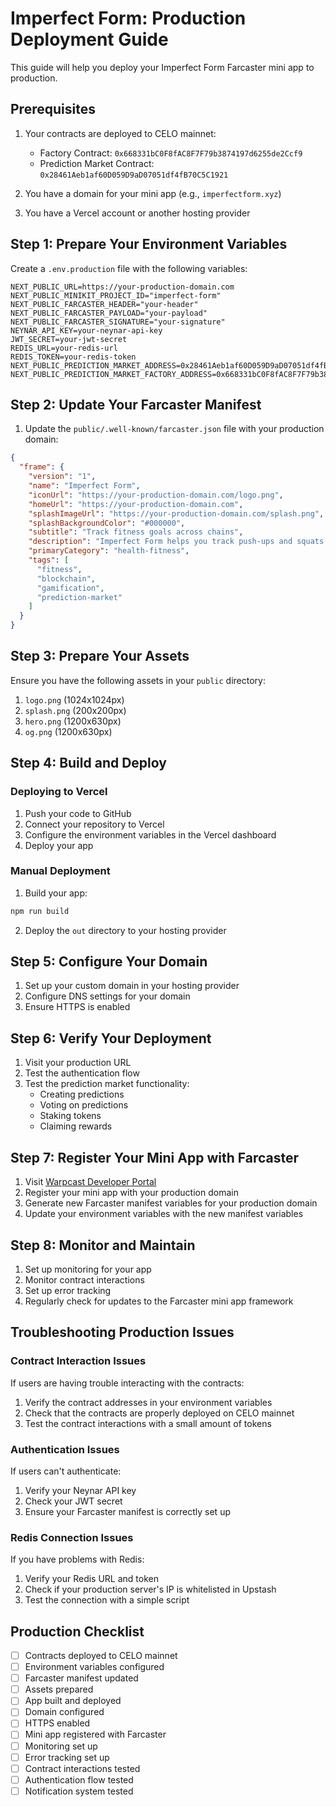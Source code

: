 # Imperfect Form: Production Deployment Guide

This guide will help you deploy your Imperfect Form Farcaster mini app to production.

## Prerequisites

1. Your contracts are deployed to CELO mainnet:
   - Factory Contract: `0x668331bC0F8fAC8F7F79b3874197d6255de2Ccf9`
   - Prediction Market Contract: `0x28461Aeb1af60D059D9aD07051df4fB70C5C1921`

2. You have a domain for your mini app (e.g., `imperfectform.xyz`)

3. You have a Vercel account or another hosting provider

## Step 1: Prepare Your Environment Variables

Create a `.env.production` file with the following variables:

```
NEXT_PUBLIC_URL=https://your-production-domain.com
NEXT_PUBLIC_MINIKIT_PROJECT_ID="imperfect-form"
NEXT_PUBLIC_FARCASTER_HEADER="your-header"
NEXT_PUBLIC_FARCASTER_PAYLOAD="your-payload"
NEXT_PUBLIC_FARCASTER_SIGNATURE="your-signature"
NEYNAR_API_KEY=your-neynar-api-key
JWT_SECRET=your-jwt-secret
REDIS_URL=your-redis-url
REDIS_TOKEN=your-redis-token
NEXT_PUBLIC_PREDICTION_MARKET_ADDRESS=0x28461Aeb1af60D059D9aD07051df4fB70C5C1921
NEXT_PUBLIC_PREDICTION_MARKET_FACTORY_ADDRESS=0x668331bC0F8fAC8F7F79b3874197d6255de2Ccf9
```

## Step 2: Update Your Farcaster Manifest

1. Update the `public/.well-known/farcaster.json` file with your production domain:

```json
{
  "frame": {
    "version": "1",
    "name": "Imperfect Form",
    "iconUrl": "https://your-production-domain.com/logo.png",
    "homeUrl": "https://your-production-domain.com",
    "splashImageUrl": "https://your-production-domain.com/splash.png",
    "splashBackgroundColor": "#000000",
    "subtitle": "Track fitness goals across chains",
    "description": "Imperfect Form helps you track push-ups and squats across multiple blockchain networks with a retro-gamified style.",
    "primaryCategory": "health-fitness",
    "tags": [
      "fitness",
      "blockchain",
      "gamification",
      "prediction-market"
    ]
  }
}
```

## Step 3: Prepare Your Assets

Ensure you have the following assets in your `public` directory:

1. `logo.png` (1024x1024px)
2. `splash.png` (200x200px)
3. `hero.png` (1200x630px)
4. `og.png` (1200x630px)

## Step 4: Build and Deploy

### Deploying to Vercel

1. Push your code to GitHub
2. Connect your repository to Vercel
3. Configure the environment variables in the Vercel dashboard
4. Deploy your app

### Manual Deployment

1. Build your app:

```bash
npm run build
```

2. Deploy the `out` directory to your hosting provider

## Step 5: Configure Your Domain

1. Set up your custom domain in your hosting provider
2. Configure DNS settings for your domain
3. Ensure HTTPS is enabled

## Step 6: Verify Your Deployment

1. Visit your production URL
2. Test the authentication flow
3. Test the prediction market functionality:
   - Creating predictions
   - Voting on predictions
   - Staking tokens
   - Claiming rewards

## Step 7: Register Your Mini App with Farcaster

1. Visit [Warpcast Developer Portal](https://warpcast.com/~/developers/mini-apps)
2. Register your mini app with your production domain
3. Generate new Farcaster manifest variables for your production domain
4. Update your environment variables with the new manifest variables

## Step 8: Monitor and Maintain

1. Set up monitoring for your app
2. Monitor contract interactions
3. Set up error tracking
4. Regularly check for updates to the Farcaster mini app framework

## Troubleshooting Production Issues

### Contract Interaction Issues

If users are having trouble interacting with the contracts:

1. Verify the contract addresses in your environment variables
2. Check that the contracts are properly deployed on CELO mainnet
3. Test the contract interactions with a small amount of tokens

### Authentication Issues

If users can't authenticate:

1. Verify your Neynar API key
2. Check your JWT secret
3. Ensure your Farcaster manifest is correctly set up

### Redis Connection Issues

If you have problems with Redis:

1. Verify your Redis URL and token
2. Check if your production server's IP is whitelisted in Upstash
3. Test the connection with a simple script

## Production Checklist

- [ ] Contracts deployed to CELO mainnet
- [ ] Environment variables configured
- [ ] Farcaster manifest updated
- [ ] Assets prepared
- [ ] App built and deployed
- [ ] Domain configured
- [ ] HTTPS enabled
- [ ] Mini app registered with Farcaster
- [ ] Monitoring set up
- [ ] Error tracking set up
- [ ] Contract interactions tested
- [ ] Authentication flow tested
- [ ] Notification system tested

